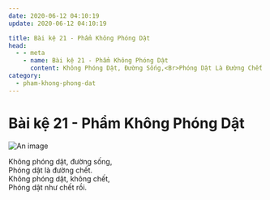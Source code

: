```yaml
---
date: 2020-06-12 04:10:19
update: 2020-06-12 04:10:19

title: Bài kệ 21 - Phẩm Không Phóng Dật
head:
  - - meta
    - name: Bài kệ 21 - Phẩm Không Phóng Dật
      content: Không Phóng Dật, Đường Sống,<Br>Phóng Dật Là Đường Chết.<Br>Không Phóng Dật, Không Chết,<Br>Phóng Dật Như Chết Rồi.<Br>
category:
  - pham-khong-phong-dat
---
```


# Bài kệ 21 - Phẩm Không Phóng Dật

![An image](/img/pham-khong-phong-dat/pham-khong-phong-dat-021.jpg)

Không phóng dật, đường sống,<br>Phóng dật là đường chết.<br>Không phóng dật, không chết,<br>Phóng dật như chết rồi.<br>
